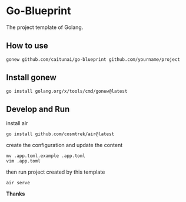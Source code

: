 # Go-Blueprint
The project template of Golang.

## How to use
```shell
gonew github.com/caitunai/go-blueprint github.com/yourname/project
```

## Install gonew
```shell
go install golang.org/x/tools/cmd/gonew@latest
```

## Develop and Run
install air
```shell
go install github.com/cosmtrek/air@latest
```
create the configuration and update the content
```shell
mv .app.toml.example .app.toml
vim .app.toml
```
then run project created by this template
```shell
air serve
```

**Thanks**
